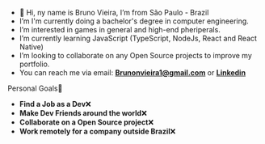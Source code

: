 - 👋 Hi, ny name is Bruno Vieira, I’m from São Paulo - Brazil
-  I’m I'm currently doing a bachelor's degree in computer engineering. 
-  I’m interested in games in general and high-end pheriperals.
-  I’m currently learning JavaScript (TypeScript, NodeJs, React and React Native) 
-  I’m looking to collaborate on any Open Source projects to improve my portfolio.
-  You can reach me via email: **Brunonvieira1@gmail.com** or [**Linkedin**](https://www.linkedin.com/in/bruno-vieira-0aba16170/)


Personal Goals🚀
- **Find a Job as a Dev**❌
- **Make Dev Friends around the world**❌
- **Collaborate on a Open Source project**❌
- **Work remotely for a company outside Brazil**❌



<!---
bvieiraaa/bvieiraaa is a ✨ special ✨ repository because its `README.md` (this file) appears on your GitHub profile.
You can click the Preview link to take a look at your changes.
--->
